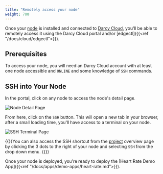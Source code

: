 ```yaml
---
title: "Remotely access your node"
weight: 700
---
```


Once your [node](../cloud/adding-nodes/_index.md) is installed and connected to [Darcy Cloud](../cloud/start-portal.md), you'll be able to remotely access it using
the Darcy Cloud portal and/or [edgectl]({{<ref "/docs/cloud/edgectl">}}).

## Prerequisites

To access your node, you will need an Darcy Cloud account with at least one node accessible
and `ONLINE` and some knowledge of `SSH` commands.

## SSH into Your Node

In the portal, click on any node to access the node's detail page.

![Node Detail Page](/images/7done.png)

From here, click on the `SSH` button. This will open a new tab in your browser, after a small
loading time, you'll have access to a terminal on your node.

![SSH Terminal Page](</images/Screen Shot 2022-04-08 at 1.36.50 PM.png>)

{{<info>}}You can also access the SSH shortcut from the [project](/docs/more/terminology#project) overview page by
clicking the 3 dots to the right of your node and selecting `SSH` from the drop down menu.
{{</info>}}

Once your node is deployed, you're ready to deploy
the [Heart Rate Demo App]({{<ref "/docs/apps/demo-apps/heart-rate.md">}}).
